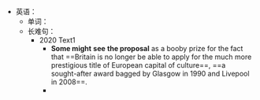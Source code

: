 - 英语：
	- 单词：
	- 长难句：
		- 2020 Text1
			- **Some might** **see** **the proposal** as a booby prize for the fact that ==Britain is no longer be able to apply for the much more prestigious title of European capital of culture==, ==a sought-after award bagged by Glasgow in 1990 and Livepool in 2008==.
			-